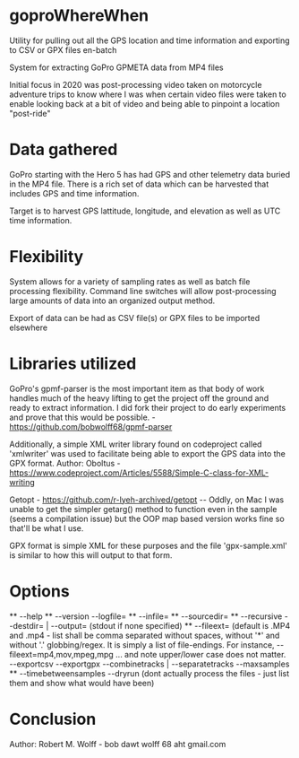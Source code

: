 # goproWhereWhen
 Utility for pulling out all the GPS location and time information and exporting to CSV or GPX files en-batch

 System for extracting GoPro GPMETA data from MP4 files

 Initial focus in 2020 was post-processing video taken on motorcycle adventure
 trips to know where I was when certain video files were taken to enable looking
 back at a bit of video and being able to pinpoint a location "post-ride"

# Data gathered
 GoPro starting with the Hero 5 has had GPS and other telemetry data buried in the MP4 file.
 There is a rich set of data which can be harvested that includes GPS and time information.

 Target is to harvest GPS lattitude, longitude, and elevation as well as UTC time information.

# Flexibility
 System allows for a variety of sampling rates as well as batch file processing flexibility.
 Command line switches will allow post-processing large amounts of data into an organized output method.

 Export of data can be had as CSV file(s) or GPX files to be imported elsewhere

# Libraries utilized
 GoPro's gpmf-parser is the most important item as that body of work handles much of the heavy lifting
 to get the project off the ground and ready to extract information. I did fork their project to do 
 early experiments and prove that this would be possible. - https://github.com/bobwolff68/gpmf-parser

 Additionally, a simple XML writer library found on codeproject called 'xmlwriter' was used to facilitate
 being able to export the GPS data into the GPX format. Author: Oboltus - https://www.codeproject.com/Articles/5588/Simple-C-class-for-XML-writing

 Getopt - https://github.com/r-lyeh-archived/getopt -- Oddly, on Mac I was unable to get the simpler
 getarg() method to function even in the sample (seems a compilation issue) but the OOP map based version
 works fine so that'll be what I use.

 GPX format is simple XML for these purposes and the file 'gpx-sample.xml' is similar to how this will output to that form.

# Options
** --help
** --version
 --logfile=
** --infile=
** --sourcedir=
** --recursive
 --destdir= | --output= (stdout if none specified)
** --fileext=  (default is .MP4 and .mp4 - list shall be comma separated without spaces, without '*' and without '.' globbing/regex. It is simply a list of file-endings. For instance, --fileext=mp4,mov,mpeg,mpg ... and note upper/lower case does not matter.
 --exportcsv
 --exportgpx
 --combinetracks | --separatetracks
 --maxsamples
** --timebetweensamples
 --dryrun (dont actually process the files - just list them and show what would have been)


# Conclusion
 Author: Robert M. Wolff - bob dawt wolff 68 aht gmail.com
